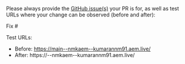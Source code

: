 Please always provide the [GitHub issue(s)](../issues) your PR is for, as well as test URLs where your change can be observed (before and after):

Fix #<gh-issue-id>

Test URLs:
- Before: https://main--nmkaem--kumarannm91.aem.live/
- After: https://<branch>--nmkaem--kumarannm91.aem.live/
